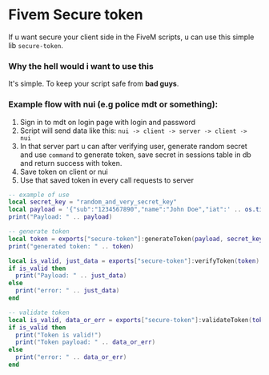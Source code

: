 # Fivem Secure token

If u want secure your client side in the FiveM scripts, u can use this simple lib `secure-token`.

### Why the hell would i want to use this

It's simple. To keep your script safe from **bad guys**.

### Example flow with nui (e.g police mdt or something):

1. Sign in to mdt on login page with login and password
2. Script will send data like this: `nui -> client -> server -> client -> nui`
3. In that server part u can after verifying user, generate random secret and use `command` to generate token, save secret in sessions table in db and return success with token.
4. Save token on client or nui
5. Use that saved token in every call requests to server

```lua
-- example of use
local secret_key = "random_and_very_secret_key"
local payload = '{"sub":"1234567890","name":"John Doe","iat":' .. os.time() .. '}'
print("Payload: " .. payload)

-- generate token
local token = exports["secure-token"]:generateToken(payload, secret_key)
print("generated token: " .. token)

local is_valid, just_data = exports["secure-token"]:verifyToken(token)
if is_valid then
  print("Payload: " .. just_data)
else
  print("error: " .. just_data)
end

-- validate token
local is_valid, data_or_err = exports["secure-token"]:validateToken(token, secret_key)
if is_valid then
  print("Token is valid!")
  print("Token payload: " .. data_or_err)
else
  print("error: " .. data_or_err)
end
```
